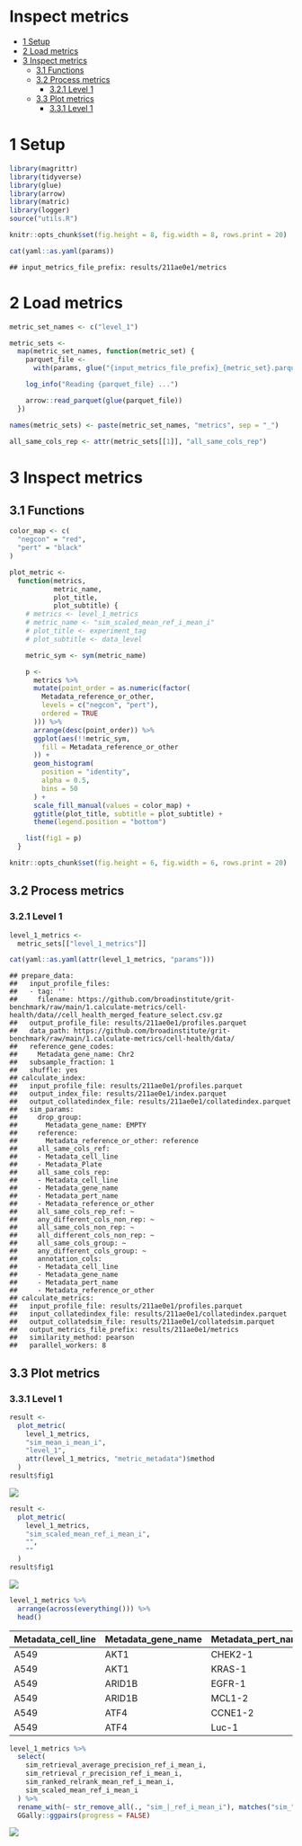 Inspect metrics
================

-   [1 Setup](#setup)
-   [2 Load metrics](#load-metrics)
-   [3 Inspect metrics](#inspect-metrics)
    -   [3.1 Functions](#functions)
    -   [3.2 Process metrics](#process-metrics)
        -   [3.2.1 Level 1](#level-1)
    -   [3.3 Plot metrics](#plot-metrics)
        -   [3.3.1 Level 1](#level-1-1)

# 1 Setup

``` r
library(magrittr)
library(tidyverse)
library(glue)
library(arrow)
library(matric)
library(logger)
source("utils.R")
```

``` r
knitr::opts_chunk$set(fig.height = 8, fig.width = 8, rows.print = 20)
```

``` r
cat(yaml::as.yaml(params))
```

    ## input_metrics_file_prefix: results/211ae0e1/metrics

# 2 Load metrics

``` r
metric_set_names <- c("level_1")

metric_sets <-
  map(metric_set_names, function(metric_set) {
    parquet_file <-
      with(params, glue("{input_metrics_file_prefix}_{metric_set}.parquet"))

    log_info("Reading {parquet_file} ...")

    arrow::read_parquet(glue(parquet_file))
  })

names(metric_sets) <- paste(metric_set_names, "metrics", sep = "_")

all_same_cols_rep <- attr(metric_sets[[1]], "all_same_cols_rep")
```

# 3 Inspect metrics

## 3.1 Functions

``` r
color_map <- c(
  "negcon" = "red",
  "pert" = "black"
)

plot_metric <-
  function(metrics,
           metric_name,
           plot_title,
           plot_subtitle) {
    # metrics <- level_1_metrics
    # metric_name <- "sim_scaled_mean_ref_i_mean_i"
    # plot_title <- experiment_tag
    # plot_subtitle <- data_level

    metric_sym <- sym(metric_name)

    p <-
      metrics %>%
      mutate(point_order = as.numeric(factor(
        Metadata_reference_or_other,
        levels = c("negcon", "pert"),
        ordered = TRUE
      ))) %>%
      arrange(desc(point_order)) %>%
      ggplot(aes(!!metric_sym,
        fill = Metadata_reference_or_other
      )) +
      geom_histogram(
        position = "identity",
        alpha = 0.5,
        bins = 50
      ) +
      scale_fill_manual(values = color_map) +
      ggtitle(plot_title, subtitle = plot_subtitle) +
      theme(legend.position = "bottom")

    list(fig1 = p)
  }
```

``` r
knitr::opts_chunk$set(fig.height = 6, fig.width = 6, rows.print = 20)
```

## 3.2 Process metrics

### 3.2.1 Level 1

``` r
level_1_metrics <-
  metric_sets[["level_1_metrics"]]
```

``` r
cat(yaml::as.yaml(attr(level_1_metrics, "params")))
```

    ## prepare_data:
    ##   input_profile_files:
    ##   - tag: ''
    ##     filename: https://github.com/broadinstitute/grit-benchmark/raw/main/1.calculate-metrics/cell-health/data//cell_health_merged_feature_select.csv.gz
    ##   output_profile_file: results/211ae0e1/profiles.parquet
    ##   data_path: https://github.com/broadinstitute/grit-benchmark/raw/main/1.calculate-metrics/cell-health/data/
    ##   reference_gene_codes:
    ##     Metadata_gene_name: Chr2
    ##   subsample_fraction: 1
    ##   shuffle: yes
    ## calculate_index:
    ##   input_profile_file: results/211ae0e1/profiles.parquet
    ##   output_index_file: results/211ae0e1/index.parquet
    ##   output_collatedindex_file: results/211ae0e1/collatedindex.parquet
    ##   sim_params:
    ##     drop_group:
    ##       Metadata_gene_name: EMPTY
    ##     reference:
    ##       Metadata_reference_or_other: reference
    ##     all_same_cols_ref:
    ##     - Metadata_cell_line
    ##     - Metadata_Plate
    ##     all_same_cols_rep:
    ##     - Metadata_cell_line
    ##     - Metadata_gene_name
    ##     - Metadata_pert_name
    ##     - Metadata_reference_or_other
    ##     all_same_cols_rep_ref: ~
    ##     any_different_cols_non_rep: ~
    ##     all_same_cols_non_rep: ~
    ##     all_different_cols_non_rep: ~
    ##     all_same_cols_group: ~
    ##     any_different_cols_group: ~
    ##     annotation_cols:
    ##     - Metadata_cell_line
    ##     - Metadata_gene_name
    ##     - Metadata_pert_name
    ##     - Metadata_reference_or_other
    ## calculate_metrics:
    ##   input_profile_file: results/211ae0e1/profiles.parquet
    ##   input_collatedindex_file: results/211ae0e1/collatedindex.parquet
    ##   output_collatedsim_file: results/211ae0e1/collatedsim.parquet
    ##   output_metrics_file_prefix: results/211ae0e1/metrics
    ##   similarity_method: pearson
    ##   parallel_workers: 8

## 3.3 Plot metrics

### 3.3.1 Level 1

``` r
result <-
  plot_metric(
    level_1_metrics,
    "sim_mean_i_mean_i",
    "level_1",
    attr(level_1_metrics, "metric_metadata")$method
  )
result$fig1
```

![](4.inspect_metrics_files/figure-gfm/unnamed-chunk-13-1.png)<!-- -->

``` r
result <-
  plot_metric(
    level_1_metrics,
    "sim_scaled_mean_ref_i_mean_i",
    "",
    ""
  )
result$fig1
```

![](4.inspect_metrics_files/figure-gfm/unnamed-chunk-14-1.png)<!-- -->

``` r
level_1_metrics %>%
  arrange(across(everything())) %>%
  head()
```

<div class="kable-table">

| Metadata\_cell\_line | Metadata\_gene\_name | Metadata\_pert\_name | Metadata\_reference\_or\_other | sim\_scaled\_mean\_ref\_i\_mean\_i | sim\_scaled\_mean\_ref\_i\_median\_i | sim\_scaled\_median\_ref\_i\_mean\_i | sim\_scaled\_median\_ref\_i\_median\_i | sim\_ranked\_relrank\_mean\_ref\_i\_mean\_i | sim\_ranked\_relrank\_mean\_ref\_i\_median\_i | sim\_ranked\_relrank\_median\_ref\_i\_mean\_i | sim\_ranked\_relrank\_median\_ref\_i\_median\_i | sim\_mean\_i\_mean\_i | sim\_mean\_i\_median\_i | sim\_median\_i\_mean\_i | sim\_median\_i\_median\_i | sim\_mean\_stat\_ref\_i\_mean\_i | sim\_mean\_stat\_ref\_i\_median\_i | sim\_sd\_stat\_ref\_i\_mean\_i | sim\_sd\_stat\_ref\_i\_median\_i | sim\_retrieval\_average\_precision\_ref\_i\_mean\_i | sim\_retrieval\_average\_precision\_ref\_i\_median\_i | sim\_retrieval\_r\_precision\_ref\_i\_mean\_i | sim\_retrieval\_r\_precision\_ref\_i\_median\_i |
|:---------------------|:---------------------|:---------------------|:-------------------------------|-----------------------------------:|-------------------------------------:|-------------------------------------:|---------------------------------------:|--------------------------------------------:|----------------------------------------------:|----------------------------------------------:|------------------------------------------------:|----------------------:|------------------------:|------------------------:|--------------------------:|---------------------------------:|-----------------------------------:|-------------------------------:|---------------------------------:|----------------------------------------------------:|------------------------------------------------------:|----------------------------------------------:|------------------------------------------------:|
| A549                 | AKT1                 | CHEK2-1              | pert                           |                          0.3324293 |                            0.1121111 |                            0.4786494 |                              0.2804689 |                                   0.4395833 |                                     0.4708333 |                                     0.3854167 |                                       0.4479167 |             0.1252860 |               0.2003604 |               0.1608522 |                 0.2442458 |                        0.0585171 |                          0.0583568 |                      0.2909307 |                        0.2967794 |                                           0.2321799 |                                             0.1262525 |                                     0.1666667 |                                       0.1000000 |
| A549                 | AKT1                 | KRAS-1               | pert                           |                          1.4782308 |                            1.4763000 |                            1.1598531 |                              1.2136648 |                                   0.1458333 |                                     0.1250000 |                                     0.1631944 |                                       0.1145833 |             0.5151567 |               0.5451372 |               0.4265651 |                 0.4294195 |                        0.1197381 |                          0.1169542 |                      0.2750371 |                        0.2788445 |                                           0.5189170 |                                             0.5200013 |                                     0.4000000 |                                       0.4000000 |
| A549                 | ARID1B               | EGFR-1               | pert                           |                          0.4137437 |                            0.7810374 |                            0.8363033 |                              1.5031119 |                                   0.4458333 |                                     0.3270833 |                                     0.3368056 |                                       0.1145833 |             0.1228602 |               0.1909307 |               0.2339611 |                 0.3673720 |                        0.0106936 |                          0.0197587 |                      0.2647873 |                        0.2502281 |                                           0.3174333 |                                             0.3267192 |                                     0.3333333 |                                       0.4000000 |
| A549                 | ARID1B               | MCL1-2               | pert                           |                         -0.1583051 |                           -0.3781036 |                           -0.1720371 |                             -0.4183913 |                                   0.5708333 |                                     0.6312500 |                                     0.5972222 |                                       0.7187500 |            -0.0204229 |              -0.0256380 |              -0.0252848 |                -0.0816272 |                        0.0301875 |                          0.0397173 |                      0.2602318 |                        0.2576446 |                                           0.1169126 |                                             0.0914993 |                                     0.0333333 |                                       0.0000000 |
| A549                 | ATF4                 | CCNE1-2              | pert                           |                          1.1667932 |                            1.1962561 |                            1.1890425 |                              1.1982313 |                                   0.1194444 |                                     0.1020833 |                                     0.0937500 |                                       0.0833333 |             0.7721245 |               0.7795367 |               0.7808501 |                 0.7945972 |                        0.3397504 |                          0.3380323 |                      0.3770050 |                        0.3712730 |                                           0.6093914 |                                             0.6523611 |                                     0.4333333 |                                       0.4000000 |
| A549                 | ATF4                 | Luc-1                | pert                           |                          0.7475640 |                            1.2127206 |                            0.9520216 |                              1.5251683 |                                   0.3499008 |                                     0.2038690 |                                     0.2861111 |                                       0.1145833 |             0.1590024 |               0.2213034 |               0.2174528 |                 0.3432120 |                       -0.0520173 |                         -0.1128108 |                      0.2698059 |                        0.2642779 |                                           0.5031543 |                                             0.5758293 |                                     0.4666667 |                                       0.5714286 |

</div>

``` r
level_1_metrics %>%
  select(
    sim_retrieval_average_precision_ref_i_mean_i,
    sim_retrieval_r_precision_ref_i_mean_i,
    sim_ranked_relrank_mean_ref_i_mean_i,
    sim_scaled_mean_ref_i_mean_i
  ) %>%
  rename_with(~ str_remove_all(., "sim_|_ref_i_mean_i"), matches("sim_")) %>%
  GGally::ggpairs(progress = FALSE)
```

![](4.inspect_metrics_files/figure-gfm/unnamed-chunk-16-1.png)<!-- -->
